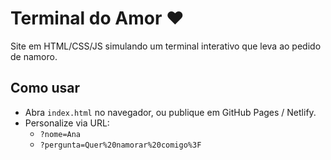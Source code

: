 # Terminal do Amor ❤
Site em HTML/CSS/JS simulando um terminal interativo que leva ao pedido de namoro.

## Como usar
- Abra `index.html` no navegador, ou publique em GitHub Pages / Netlify.
- Personalize via URL:
  - `?nome=Ana`
  - `?pergunta=Quer%20namorar%20comigo%3F`
